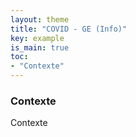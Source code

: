 ```yaml
---
layout: theme
title: "COVID - GE (Info)"
key: example
is_main: true
toc:
- "Contexte"
---
```


### Contexte
Contexte
